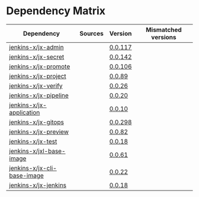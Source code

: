 # Dependency Matrix

Dependency | Sources | Version | Mismatched versions
---------- | ------- | ------- | -------------------
[jenkins-x/jx-admin](https://github.com/jenkins-x/jx-admin) |  | [0.0.117](https://github.com/jenkins-x/jx-admin/releases/tag/v0.0.117) | 
[jenkins-x/jx-secret](https://github.com/jenkins-x/jx-secret) |  | [0.0.142](https://github.com/jenkins-x/jx-secret/releases/tag/v0.0.142) | 
[jenkins-x/jx-promote](https://github.com/jenkins-x/jx-promote) |  | [0.0.106](https://github.com/jenkins-x/jx-promote/releases/tag/v0.0.106) | 
[jenkins-x/jx-project](https://github.com/jenkins-x/jx-project) |  | [0.0.89](https://github.com/jenkins-x/jx-project/releases/tag/v0.0.89) | 
[jenkins-x/jx-verify](https://github.com/jenkins-x/jx-verify) |  | [0.0.26](https://github.com/jenkins-x/jx-verify/releases/tag/v0.0.26) | 
[jenkins-x/jx-pipeline](https://github.com/jenkins-x/jx-pipeline) |  | [0.0.20](https://github.com/jenkins-x/jx-pipeline/releases/tag/v0.0.20) | 
[jenkins-x/jx-application](https://github.com/jenkins-x/jx-application) |  | [0.0.10](https://github.com/jenkins-x/jx-application/releases/tag/v0.0.10) | 
[jenkins-x/jx-gitops](https://github.com/jenkins-x/jx-gitops) |  | [0.0.298](https://github.com/jenkins-x/jx-gitops/releases/tag/v0.0.298) | 
[jenkins-x/jx-preview](https://github.com/jenkins-x/jx-preview) |  | [0.0.82](https://github.com/jenkins-x/jx-preview/releases/tag/v0.0.82) | 
[jenkins-x/jx-test](https://github.com/jenkins-x/jx-test) |  | [0.0.18](https://github.com/jenkins-x/jx-test/releases/tag/v0.0.18) | 
[jenkins-x/jxl-base-image](https://github.com/jenkins-x/jxl-base-image) |  | [0.0.61]() | 
[jenkins-x/jx-cli-base-image](https://github.com/jenkins-x/jx-cli-base-image) |  | [0.0.22]() | 
[jenkins-x/jx-jenkins](https://github.com/jenkins-x/jx-jenkins) |  | [0.0.18](https://github.com/jenkins-x/jx-jenkins/releases/tag/v0.0.18) | 
